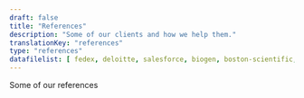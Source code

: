 ```yaml
---
draft: false
title: "References"
description: "Some of our clients and how we help them."
translationKey: "references"
type: "references"
datafilelist: [ fedex, deloitte, salesforce, biogen, boston-scientific, google, disney, wbg, ashoka, lacoste, business-france, safran, colombus-consulting, edf, loreal, pierre-fabre, insead, em-lyon ]
---
```

Some of our references